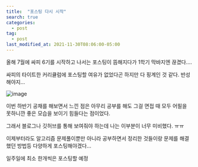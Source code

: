 ```yaml
---
title:  "포스팅 다시 시작"
search: true
categories: 
  - post
tag:
  - post
last_modified_at: 2021-11-30T08:06:00-05:00
---
```


올해 7월에 싸피 6기를 시작하고 나서는 포스팅이 뜸해지다가 1학기 막바지엔 끊겼다....

싸피의 타이트한 커리큘럼에 포스팅할 여유가 없었다곤 하지만 다 핑계인 것 같다. 반성해야지...

![image](https://user-images.githubusercontent.com/47655983/144052952-88b813f1-3d0d-4c32-8613-f04516e0cd73.png)

이번 하반기 공채를 해보면서 느낀 점은 아무리 공부를 해도 그걸 면접 때 모두 어필을 못하니깐 좋은 모습을 보이기 힘들다는 점이었다.

그래서 블로그나 깃허브를 통해 보여줘야 하는데 나는 이부분이 너무 미비했다. ㅠㅠ

이제부터라도 알고리즘 문제풀이뿐만 아니라 공부하면서 정리한 것들이랑 문제를 해결했던 방법등 다양하게 포스팅해야겠다...

일주일에 최소 한개씩은 포스팅할 예정